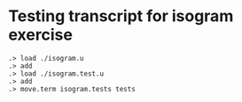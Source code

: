 # Testing transcript for isogram exercise

```ucm
.> load ./isogram.u
.> add
.> load ./isogram.test.u
.> add
.> move.term isogram.tests tests
```
